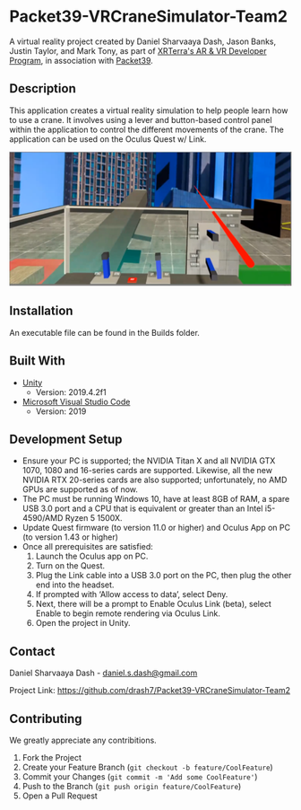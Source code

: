 # Packet39-VRCraneSimulator-Team2

A virtual reality project created by Daniel Sharvaaya Dash, Jason Banks, Justin Taylor, and Mark Tony, as part of [XRTerra's AR & VR Developer Program](https://xrterra.com/programs/developer/), in association with [Packet39](https://packet39.com/).

## Description

This application creates a virtual reality simulation to help people learn how to use a crane. It involves using a lever and button-based control panel within the application to control the different movements of the crane.
The application can be used on the Oculus Quest w/ Link. 

![](VRCraneSimulationScreenshot.png)

## Installation

An executable file can be found in the Builds folder.

## Built With

* [Unity](https://unity.com/)
  * Version: 2019.4.2f1
* [Microsoft Visual Studio Code](https://code.visualstudio.com/)
  * Version: 2019

## Development Setup

  * Ensure your PC is supported; the NVIDIA Titan X and all NVIDIA GTX 1070, 1080 and 16-series cards are supported. Likewise, all the new NVIDIA RTX 20-series cards are also supported; unfortunately, no AMD GPUs are supported as of now.
  * The PC must be running Windows 10, have at least 8GB of RAM, a spare USB 3.0 port and a CPU that is equivalent or greater than an Intel i5-4590/AMD Ryzen 5 1500X.
  * Update Quest firmware (to version 11.0 or higher) and Oculus App on PC (to version 1.43 or higher)
  * Once all prerequisites are satisfied:
    1. Launch the Oculus app on PC.
    2. Turn on the Quest.
    3. Plug the Link cable into a USB 3.0 port on the PC, then plug the other end into the headset.
    4. If prompted with ‘Allow access to data’, select Deny.
    5. Next, there will be a prompt to Enable Oculus Link (beta), select Enable to begin remote rendering via Oculus Link.
    6. Open the project in Unity.
 
## Contact
 
Daniel Sharvaaya Dash - daniel.s.dash@gmail.com
 
Project Link: https://github.com/drash7/Packet39-VRCraneSimulator-Team2
 
## Contributing
 
We greatly appreciate any contribitions.
1. Fork the Project
2. Create your Feature Branch (`git checkout -b feature/CoolFeature`)
3. Commit your Changes (`git commit -m 'Add some CoolFeature'`)
4. Push to the Branch (`git push origin feature/CoolFeature`)
5. Open a Pull Request
 
 
 
 
 
